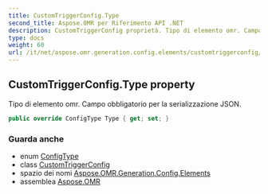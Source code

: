 ```yaml
---
title: CustomTriggerConfig.Type
second_title: Aspose.OMR per Riferimento API .NET
description: CustomTriggerConfig proprietà. Tipo di elemento omr. Campo obbligatorio per la serializzazione JSON.
type: docs
weight: 60
url: /it/net/aspose.omr.generation.config.elements/customtriggerconfig/type/
---
```

## CustomTriggerConfig.Type property

Tipo di elemento omr. Campo obbligatorio per la serializzazione JSON.

```csharp
public override ConfigType Type { get; set; }
```

### Guarda anche

* enum [ConfigType](../../../aspose.omr.generation.config.enums/configtype/)
* class [CustomTriggerConfig](../)
* spazio dei nomi [Aspose.OMR.Generation.Config.Elements](../../customtriggerconfig/)
* assemblea [Aspose.OMR](../../../)


